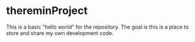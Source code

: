 # thereminProject

This is a basic "hello world" for the repository. The goal is this is a place to store and
share my own development code.
